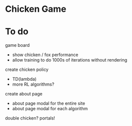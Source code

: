 # Chicken Game

# To do

game board

- show chicken / fox performance
- allow training to do 1000s of iterations without rendering

create chicken policy

- TD(lambda)
- more RL algorithms?

create about page

- about page modal for the entire site
- about page modal for each algorithm

double chicken?
portals!